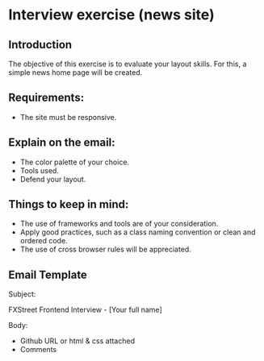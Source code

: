 # Interview exercise (news site)

## Introduction

The objective of this exercise is to evaluate your layout skills.
For this, a simple news home page will be created.

## Requirements:

* The site must be responsive.

## Explain on the email:

* The color palette of your choice.
* Tools used.
* Defend your layout.

## Things to keep in mind:

* The use of frameworks and tools are of your consideration.
* Apply good practices, such as a class naming convention or clean and ordered code.
* The use of cross browser rules will be appreciated.

## Email Template

Subject: 

FXStreet Frontend Interview - [Your full name]

Body:
* Github URL or html & css attached
* Comments
